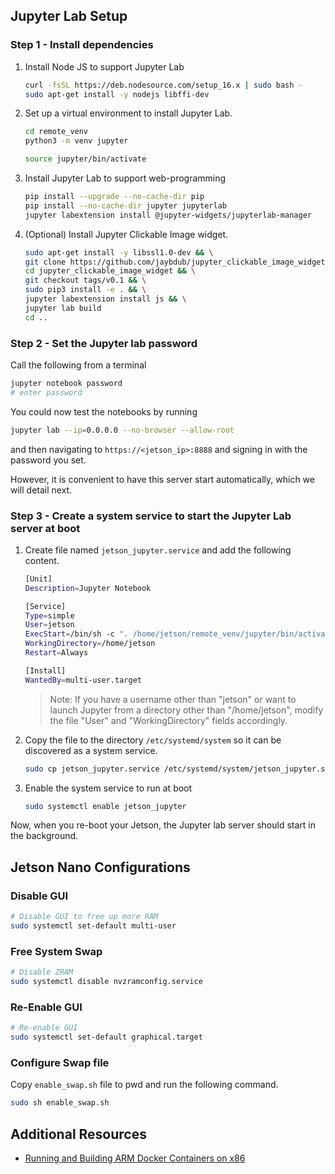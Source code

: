 ## Jupyter Lab Setup

### Step 1 - Install dependencies

1. Install Node JS to support Jupyter Lab

    ```bash
    curl -fsSL https://deb.nodesource.com/setup_16.x | sudo bash -
    sudo apt-get install -y nodejs libffi-dev
    ```

2. Set up a virtual environment to install Jupyter Lab.

    ```bash
    cd remote_venv
    python3 -m venv jupyter

    source jupyter/bin/activate
    ```

4. Install Jupyter Lab to support web-programming

    ```bash
    pip install --upgrade --no-cache-dir pip
    pip install --no-cache-dir jupyter jupyterlab
    jupyter labextension install @jupyter-widgets/jupyterlab-manager
    ```

5. (Optional) Install Jupyter Clickable Image widget.

    ```bash
    sudo apt-get install -y libssl1.0-dev && \
    git clone https://github.com/jaybdub/jupyter_clickable_image_widget && \
    cd jupyter_clickable_image_widget && \
    git checkout tags/v0.1 && \
    sudo pip3 install -e . && \
    jupyter labextension install js && \
    jupyter lab build
    cd ..
    ```

### Step 2 - Set the Jupyter lab password

Call the following from a terminal
```bash
jupyter notebook password
# enter password
```

You could now test the notebooks by running

```bash
jupyter lab --ip=0.0.0.0 --no-browser --allow-root
```

and then navigating to ``https://<jetson_ip>:8888`` and signing in with the password you set.

However, it is convenient to have this server start automatically, which we will detail next.

### Step 3 - Create a system service to start the Jupyter Lab server at boot

1. Create file named ``jetson_jupyter.service`` and add the following content.

    ```bash
    [Unit]
    Description=Jupyter Notebook

    [Service]
    Type=simple
    User=jetson
    ExecStart=/bin/sh -c ". /home/jetson/remote_venv/jupyter/bin/activate && jupyter lab --ip=0.0.0.0 --no-browser --allow-root"
    WorkingDirectory=/home/jetson
    Restart=Always

    [Install]
    WantedBy=multi-user.target
    ```

    > Note: If you have a username other than "jetson" or want to launch Jupyter from a directory other than "/home/jetson", modify the file "User" and "WorkingDirectory" fields accordingly.

2. Copy the file to the directory ``/etc/systemd/system`` so it can be discovered as a system service.

    ```bash
    sudo cp jetson_jupyter.service /etc/systemd/system/jetson_jupyter.service
    ```

3. Enable the system service to run at boot

    ```bash
    sudo systemctl enable jetson_jupyter
    ```

Now, when you re-boot your Jetson, the Jupyter lab server should start in the background.

## Jetson Nano Configurations

### Disable GUI

```bash
# Disable GUI to free up more RAM
sudo systemctl set-default multi-user
```

### Free System Swap

```bash
# Disable ZRAM
sudo systemctl disable nvzramconfig.service
```

### Re-Enable GUI

```bash
# Re-enable GUI
sudo systemctl set-default graphical.target
```

### Configure Swap file

Copy `enable_swap.sh` file to pwd and run the following command.

```bash
sudo sh enable_swap.sh
```

## Additional Resources

- [Running and Building ARM Docker Containers on x86](https://www.stereolabs.com/docs/docker/building-arm-container-on-x86)
